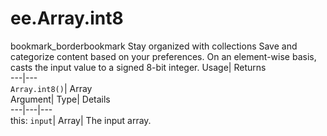  
#  ee.Array.int8 
bookmark_borderbookmark Stay organized with collections  Save and categorize content based on your preferences.
On an element-wise basis, casts the input value to a signed 8-bit integer. 
Usage| Returns  
---|---  
`Array.int8()`| Array  
Argument| Type| Details  
---|---|---  
this: `input`| Array| The input array.  
